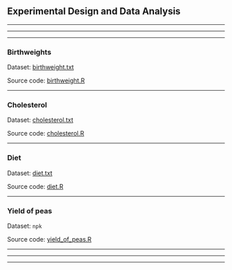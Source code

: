 ## Experimental Design and Data Analysis

---
---
---

### Birthweights

Dataset: [birthweight.txt](resources/birthweight.txt)

Source code: [birthweight.R](birthweight.R)

---

### Cholesterol

Dataset: [cholesterol.txt](resources/cholesterol.txt)

Source code: [cholesterol.R](cholesterol.R)

---

### Diet

Dataset: [diet.txt](resources/diet.txt)

Source code: [diet.R](diet.R)

---

### Yield of peas

Dataset: `npk`

Source code: [yield_of_peas.R](yield_of_peas.R)


---
---
---
